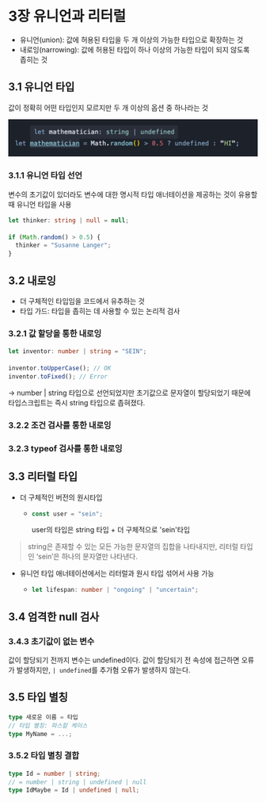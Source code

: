 # 3장 유니언과 리터럴

- 유니언(union): 값에 허용된 타입을 두 개 이상의 가능한 타입으로 확장하는 것
- 내로잉(narrowing): 값에 허용된 타입이 하나 이상의 가능한 타입이 되지 않도록 좁히는 것

## 3.1 유니언 타입

값이 정확히 어떤 타입인지 모르지만 두 개 이상의 옵션 중 하나라는 것

![유니언 타입 이미지](image.png)

### 3.1.1 유니언 타입 선언

변수의 초기값이 있더라도 변수에 대한 명시적 타입 애너테이션을 제공하는 것이 유용할 때 유니언 타입을 사용

```ts
let thinker: string | null = null;

if (Math.random() > 0.5) {
  thinker = "Susanne Langer";
}
```

## 3.2 내로잉

- 더 구체적인 타입임을 코드에서 유추하는 것
- 타입 가드: 타입을 좁히는 데 사용할 수 있는 논리적 검사

### 3.2.1 값 할당을 통한 내로잉

```ts
let inventor: number | string = "SEIN";

inventor.toUpperCase(); // OK
inventor.toFixed(); // Error
```

-> number | string 타입으로 선언되었지만 초기값으로 문자열이 할당되었기 때문에 타입스크립트는 즉시 string 타입으로 좁혀졌다.

### 3.2.2 조건 검사를 통한 내로잉

### 3.2.3 typeof 검사를 통한 내로잉

## 3.3 리터럴 타입

- 더 구체적인 버전의 원시타입

  - ```ts
    const user = "sein";
    ```

    user의 타입은 string 타입 + 더 구체적으로 'sein'타입

> string은 존재할 수 있는 모든 가능한 문자열의 집합을 나타내지만, 리터럴 타입인 ‘sein’은 하나의 문자열만 나타낸다.

- 유니언 타입 애너테이션에서는 리터럴과 원시 타입 섞어서 사용 가능

  - ```ts
    let lifespan: number | "ongoing" | "uncertain";
    ```

## 3.4 엄격한 null 검사

### 3.4.3 초기값이 없는 변수

값이 할당되기 전까지 변수는 undefined이다. 값이 할당되기 전 속성에 접근하면 오류가 발생하지만, `| undefined`를 추가혐 오류가 발생하지 않는다.

## 3.5 타입 별칭

```ts
type 새로운 이름 = 타입
// 타입 별칭: 파스칼 케이스
type MyName = ...;
```

### 3.5.2 타입 별칭 결합

```ts
type Id = number | string;
// = number | string | undefined | null
type IdMaybe = Id | undefined | null;
```
